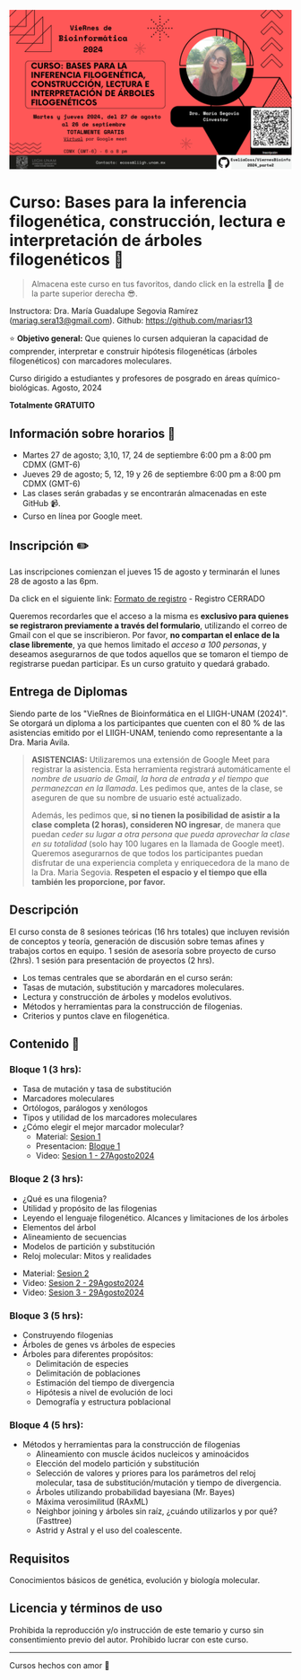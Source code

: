<p align="center">
<img src='VieRnesBioinfo_MariaSegovia.png' width='600'>
</p>

# Curso: Bases para la inferencia filogenética, construcción, lectura e interpretación de árboles filogenéticos 🐐

> Almacena este curso en tus favoritos, dando click en la estrella 🌟 de la parte superior derecha 😎. 

Instructora: Dra. María Guadalupe Segovia Ramírez (mariag.sera13@gmail.com). Github: https://github.com/mariasr13

⭐ **Objetivo general:** Que quienes lo cursen adquieran la capacidad de comprender, interpretar e construir hipótesis filogenéticas (árboles filogenéticos) con marcadores moleculares.

Curso dirigido a estudiantes y profesores de posgrado en áreas químico-biológicas. Agosto, 2024

**Totalmente GRATUITO**

## Información sobre horarios 📆

- Martes  27 de agosto; 3,10, 17, 24 de septiembre 6:00 pm a 8:00 pm  CDMX (GMT-6)
- Jueves 29 de agosto; 5, 12, 19 y 26 de septiembre 6:00 pm a 8:00 pm  CDMX (GMT-6)
- Las clases serán grabadas y se encontrarán almacenadas en este GitHub 📹.
- Curso en línea por Google meet. 

## Inscripción ✏️

Las inscripciones comienzan el jueves 15 de agosto y terminarán el lunes 28 de agosto a las 6pm.

Da click en el siguiente link: [Formato de registro](https://forms.gle/NJaPqsHFWH8bLNax7) - Registro CERRADO

Queremos recordarles que el acceso a la misma es **exclusivo para quienes se registraron previamente a través del formulario**, utilizando el correo de Gmail con el que se inscribieron. Por favor, **no compartan el enlace de la clase libremente**, ya que hemos limitado el *acceso a 100 personas*, y deseamos asegurarnos de que todos aquellos que se tomaron el tiempo de registrarse puedan participar. Es un curso gratuito y quedará grabado. 
 
## Entrega de Diplomas

Siendo parte de los "VieRnes de Bioinformática en el LIIGH-UNAM (2024)". Se otorgará un diploma a los participantes que cuenten con el 80 % de las asistencias emitido por el LIIGH-UNAM, teniendo como representante a la Dra. Maria Avila.

> **ASISTENCIAS:** Utilizaremos una extensión de Google Meet para registrar la asistencia. Esta herramienta registrará automáticamente el *nombre de usuario de Gmail, la hora de entrada y el tiempo que permanezcan en la llamada*. Les pedimos que, antes de la clase, se aseguren de que su nombre de usuario esté actualizado.
> 
> Además, les pedimos que, **si no tienen la posibilidad de asistir a la clase completa (2 horas), consideren NO ingresar**, de manera que puedan *ceder su lugar a otra persona que pueda aprovechar la clase en su totalidad* (solo hay 100 lugares en la llamada de Google meet). Queremos asegurarnos de que todos los participantes puedan disfrutar de una experiencia completa y enriquecedora de la mano de la Dra. Maria Segovia. **Respeten el espacio y el tiempo que ella también les proporcione, por favor.**

## Descripción 

El curso consta de 8 sesiones teóricas (16 hrs totales) que incluyen revisión de conceptos y teoría, generación de discusión sobre temas afines y trabajos cortos en equipo. 1 sesión de asesoría sobre proyecto de curso (2hrs). 1 sesión para presentación de proyectos (2 hrs).

- Los temas centrales que se abordarán en el curso serán:
- Tasas de mutación, substitución y marcadores moleculares.
- Lectura y construcción de árboles y modelos evolutivos.
- Métodos y herramientas para la construcción de filogenias.
- Criterios y puntos clave en filogenética.

## Contenido 📌

### **Bloque 1 (3 hrs):**
- Tasa de mutación y tasa de substitución
- Marcadores moleculares
- Ortólogos, parálogos y xenólogos
- Tipos y utilidad de los marcadores moleculares
- ¿Cómo elegir el mejor marcador molecular?
  * Material: [Sesion 1](https://drive.google.com/drive/folders/1ULsVeJioqVh5AD5uojFJz5u0Bu0EA5KU?usp=sharing)
  * Presentacion: [Bloque 1](https://drive.google.com/file/d/1GdDyQmeJ826-JTosRsIUFLESUyMeXgBP/view?usp=sharing)
  * Video: [Sesion 1 - 27Agosto2024](https://drive.google.com/file/d/1PuvXqUOP87qkW0ipJQfS-5exUYbxVURq/view?usp=sharing)

### **Bloque 2 (3 hrs):** 
- ¿Qué es una filogenia?
- Utilidad y propósito de las filogenias
- Leyendo el lenguaje filogenético. Alcances y limitaciones de los árboles
- Elementos del árbol
- Alineamiento de secuencias
- Modelos de partición y substitución
- Reloj molecular: Mitos y realidades
 * Material: [Sesion 2](https://drive.google.com/drive/folders/1rXx1JLbILYxoMVhgxHWDav94sP50E_Uk?usp=sharing)
 * Video: [Sesion 2 - 29Agosto2024](https://drive.google.com/file/d/1ukZKWeJ_kU-HkjbM37djuapFlS3ezDP_/view?usp=sharing)
 * Video: [Sesion 3 - 29Agosto2024](https://drive.google.com/file/d/1kuHLFi46z9BnOmw2M6dvQWxPqXHg1yVz/view?usp=sharing)

### **Bloque 3 (5 hrs):**
- Construyendo filogenias
- Árboles de genes vs árboles de especies
- Árboles para diferentes propósitos:
  * Delimitación de especies
  * Delimitación de poblaciones
  * Estimación del tiempo de divergencia
  * Hipótesis a nivel de evolución de loci
  * Demografía y estructura poblacional
 

### **Bloque 4 (5 hrs):**
- Métodos y herramientas para la construcción de filogenias
  * Alineamiento con muscle ácidos nucleicos y aminoácidos
  * Elección del modelo partición y substitución
  * Selección de valores y priores para los parámetros del reloj molecular, tasa de substitución/mutación y tiempo de divergencia.
  * Árboles utilizando probabilidad bayesiana (Mr. Bayes)
  * Máxima verosimilitud (RAxML)
  * Neighbor joining y árboles sin raíz, ¿cuándo utilizarlos y por qué? (Fasttree)
  * Astrid y Astral y el uso del coalescente.

## Requisitos

Conocimientos básicos de genética, evolución y biología molecular.

## Licencia y términos de uso

Prohibida la reproducción y/o instrucción de este temario y curso sin consentimiento previo del autor. Prohibido lucrar con este curso. 

-------------------
Cursos hechos con amor 💜
